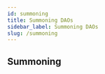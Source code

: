```yaml
---
id: summoning
title: Summoning DAOs
sidebar_label: Summoning DAOs
slug: /summoning
---
```


## Summoning
